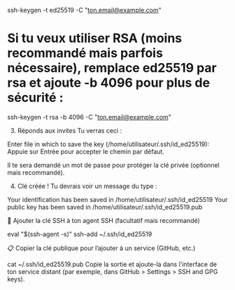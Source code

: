 ssh-keygen -t ed25519 -C "ton.email@example.com"

# Si tu veux utiliser RSA (moins recommandé mais parfois nécessaire), remplace ed25519 par rsa et ajoute -b 4096 pour plus de sécurité :
ssh-keygen -t rsa -b 4096 -C "ton.email@example.com"


3. Réponds aux invites
Tu verras ceci :

Enter file in which to save the key (/home/utilisateur/.ssh/id_ed25519):
Appuie sur Entrée pour accepter le chemin par défaut.

Il te sera demandé un mot de passe pour protéger la clé privée (optionnel mais recommandé).

4. Clé créée !
Tu devrais voir un message du type :


Your identification has been saved in /home/utilisateur/.ssh/id_ed25519
Your public key has been saved in /home/utilisateur/.ssh/id_ed25519.pub


🔑 Ajouter la clé SSH à ton agent SSH (facultatif mais recommandé)


eval "$(ssh-agent -s)"
ssh-add ~/.ssh/id_ed25519


📋 Copier la clé publique pour l’ajouter à un service (GitHub, etc.)

cat ~/.ssh/id_ed25519.pub
Copie la sortie et ajoute-la dans l'interface de ton service distant (par exemple, dans GitHub > Settings > SSH and GPG keys).

